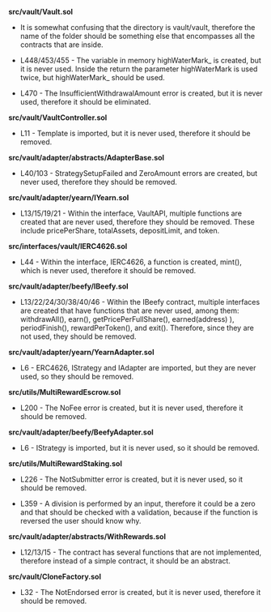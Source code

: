 **src/vault/Vault.sol**
- It is somewhat confusing that the directory is vault/vault, therefore the name of the folder should be something else that encompasses all the contracts that are inside.

- L448/453/455 - The variable in memory highWaterMark_ is created, but it is never used. Inside the return the parameter highWaterMark is used twice, but highWaterMark_ should be used.

- L470 - The InsufficientWithdrawalAmount error is created, but it is never used, therefore it should be eliminated.


**src/vault/VaultController.sol**
- L11 - Template is imported, but it is never used, therefore it should be removed.


**src/vault/adapter/abstracts/AdapterBase.sol**
- L40/103 - StrategySetupFailed and ZeroAmount errors are created, but never used, therefore they should be removed.


**src/vault/adapter/yearn/IYearn.sol**
- L13/15/19/21 - Within the interface, VaultAPI, multiple functions are created that are never used, therefore they should be removed. These include pricePerShare, totalAssets, depositLimit, and token.


**src/interfaces/vault/IERC4626.sol**
- L44 - Within the interface, IERC4626, a function is created, mint(), which is never used, therefore it should be removed.


**src/vault/adapter/beefy/IBeefy.sol**
- L13/22/24/30/38/40/46 - Within the IBeefy contract, multiple interfaces are created that have functions that are never used, among them: withdrawAll(), earn(), getPricePerFullShare(), earned(address) ), periodFinish(), rewardPerToken(), and exit(). Therefore, since they are not used, they should be removed.


**src/vault/adapter/yearn/YearnAdapter.sol**
- L6 - ERC4626, IStrategy and IAdapter are imported, but they are never used, so they should be removed.


**src/utils/MultiRewardEscrow.sol**
- L200 - The NoFee error is created, but it is never used, therefore it should be removed.


**src/vault/adapter/beefy/BeefyAdapter.sol**
- L6 - IStrategy is imported, but it is never used, so it should be removed.


**src/utils/MultiRewardStaking.sol**
- L226 - The NotSubmitter error is created, but it is never used, so it should be removed.

- L359 - A division is performed by an input, therefore it could be a zero and that should be checked with a validation, because if the function is reversed the user should know why.


**src/vault/adapter/abstracts/WithRewards.sol**
- L12/13/15 - The contract has several functions that are not implemented, therefore instead of a simple contract, it should be an abstract.


**src/vault/CloneFactory.sol**
- L32 - The NotEndorsed error is created, but it is never used, therefore it should be removed.
